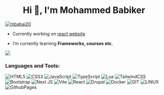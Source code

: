 <h1 align="center">Hi 👋, I'm Mohammed Babiker</h1>
<!--<h3 align="center">I'm learning to be a full-stack web developer, which means I'm learning both front-end (HTML, CSS, and JavaScript) and back-end skills (Python or PHP and database management). I'm also getting to know frameworks and tools like React, Angular, Vue, Node.js, and Django. This will allow me to build dynamic web apps that meet the needs of today's businesses and organizations.</h3> -->



<p align="left"> <a href="https://twitter.com/mbabai20" target="blank"><img src="https://img.shields.io/twitter/follow/mbabai20?logo=twitter&style=for-the-badge" alt="mbabai20" /></a> </p>

-  Currently working on [react website](https://github.com/mohammedbabiker/reactsite)

-  I’m currently learning **Frameworks, courses etc.**

![](https://github-readme-stats.vercel.app/api?username=mohammedbabiker&theme=dark&show_icons=true&hide_border=true&include_all_commits=false&count_private=false)<br/>


<h3 align="left">Languages and Tools:</h3>

![HTML5](https://img.shields.io/badge/html5-%23E34F26.svg?style=for-the-badge&logo=html5&logoColor=white) 
![CSS3](https://img.shields.io/badge/css3-%231572B6.svg?style=for-the-badge&logo=css3&logoColor=white) 
![JavaScript](https://img.shields.io/badge/javascript-%23323330.svg?style=for-the-badge&logo=javascript&logoColor=%23F7DF1E) 
![TypeScript](https://img.shields.io/badge/typescript-%23007ACC.svg?style=for-the-badge&logo=typescript&logoColor=white) 
![Lua](https://img.shields.io/badge/lua-%232C2D72.svg?style=for-the-badge&logo=lua&logoColor=white) 
![TailwindCSS](https://img.shields.io/badge/tailwindcss-%2338B2AC.svg?style=for-the-badge&logo=tailwind-css&logoColor=white) 
![Bootstrap](https://img.shields.io/badge/bootstrap-%238511FA.svg?style=for-the-badge&logo=bootstrap&logoColor=white) 
![Next JS](https://img.shields.io/badge/Next-black?style=for-the-badge&logo=next.js&logoColor=white) 
![Vite](https://img.shields.io/badge/vite-%23646CFF.svg?style=for-the-badge&logo=vite&logoColor=white) 
![React](https://img.shields.io/badge/react-%2320232a.svg?style=for-the-badge&logo=react&logoColor=%2361DAFB) 
![Drupal](https://img.shields.io/badge/drupal-%230678BE.svg?style=for-the-badge&logo=drupal&logoColor=white) 
![Docker](https://img.shields.io/badge/docker-%230db7ed.svg?style=for-the-badge&logo=docker&logoColor=white) 
![GIT](https://img.shields.io/badge/git-%23E34F26.svg?style=for-the-badge&logo=git&logoColor=white) 
![LINUX](https://img.shields.io/badge/linux-%23323330.svg?style=for-the-badge&logo=linux&logoColor=%23F7DF1E)
![GithubPages](https://img.shields.io/badge/github%20pages-121013?style=for-the-badge&logo=github&logoColor=white) 

